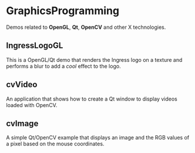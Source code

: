 GraphicsProgramming
===================

Demos related to **OpenGL**, **Qt**, **OpenCV** and other X technologies.

IngressLogoGL
--------------
This is a OpenGL/Qt demo that renders the Ingress logo on a texture and performs a blur to add a *cool* effect to the logo.

cvVideo
--------------
An application that shows how to create a Qt window to display videos loaded with OpenCV.

cvImage
--------------
A simple Qt/OpenCV example that displays an image and the RGB values of a pixel based on the mouse coordinates.
